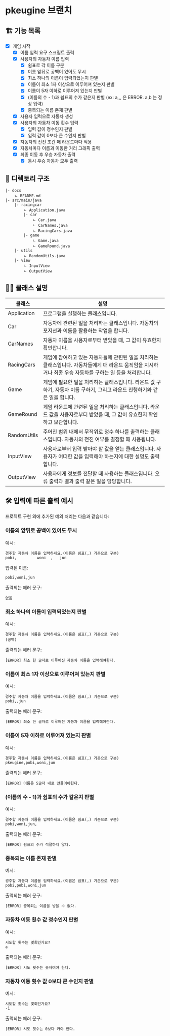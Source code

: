 # pkeugine 브랜치

## 🏗 기능 목록

- [x] 게임 시작
    - [x] 이름 입력 요구 스크립트 출력
    - [x] 사용자의 자동차 이름 입력
        - [x] 쉼표로 각 이름 구분
        - [x] 이름 앞뒤로 공백이 있어도 무시
        - [x] 최소 하나의 이름이 입력되었는지 판별
        - [x] 이름이 최소 1자 이상으로 이루어져 있는지 판별
        - [x] 이름이 5자 이하로 이루어져 있는지 판별
        - [x] (이름의 수 - 1)과 쉼표의 수가 같은지 판별 (ex: a,,, 은 ERROR. a,b 는 정상 입력)
        - [x] 중복되는 이름 존재 판별
    - [x] 사용자 입력으로 자동차 생성
    - [x] 사용자의 자동차 이동 횟수 입력
        - [x] 입력 값이 정수인지 판별
        - [x] 입력 값이 0보다 큰 수인지 판별
    - [x] 자동차의 전진 조건 매 라운드마다 적용
    - [x] 자동차마다 이름과 이동한 거리 그래픽 출력
    - [x] 최종 이동 후 우승 자동차 출력
        - [x] 동시 우승 자동차 모두 출력
    
## 📁 디렉토리 구조

```
|- docs
    ㄴ README.md
|- src/main/java
    |- racingcar
        ㄴ Application.java
        |- car
            ㄴ Car.java
            ㄴ CarNames.java
            ㄴ RacingCars.java
        |- game
            ㄴ Game.java
            ㄴ GameRound.java
    |- utils
        ㄴ RandomUtils.java
    |- view
        ㄴ InputView
        ㄴ OutputView
```

## 👨‍🏫 클래스 설명

| 클래스 | 설명 |
| --- | --- |
| Application | 프로그램을 실행하는 클래스입니다. |
| Car | 자동차에 관련된 일을 처리하는 클래스입니다. 자동차의 포지션과 이름을 활용하는 작업을 합니다. |
| CarNames | 자동차 이름을 사용자로부터 받았을 때, 그 값이 유효한지 확인합니다. |
| RacingCars | 게임에 참여하고 있는 자동차들에 관련된 일을 처리하는 클래스입니다. 자동차들에게 매 라운드 움직임을 지시하거나 최종 우승 자동차를 구하는 일 등을 처리합니다. |
| Game | 게임에 필요한 일을 처리하는 클래스입니다. 라운드 값 구하기, 자동차 이름 구하기, 그리고 라운드 진행하기와 같은 일을 합니다. |
| GameRound | 게임 라운드에 관련된 일을 처리하는 클래스입니다. 라운드 값을 사용자로부터 받았을 때, 그 값이 유효한지 확인하고 보관합니다. |
| RandomUtils | 주어진 범위 내에서 무작위로 정수 하나를 출력하는 클래스입니다. 자동차의 전진 여부를 결정할 때 사용됩니다. |
| InputView | 사용자로부터 입력 받아야 할 값을 얻는 클래스입니다. 사용자가 어떠한 값을 입력해야 하는지에 대한 설명도 출력합니다. |
| OutputView | 사용자에게 정보를 전달할 때 사용하는 클래스입니다. 오류 출력과 결과 출력 같은 일을 담당합니다. |

## 🛠 입력에 따른 출력 예시

프로젝트 구현 외에 추가된 예외 처리는 다음과 같습니다:

### 이름의 앞뒤로 공백이 있어도 무시

예시:
```
경주할 자동차 이름을 입력하세요.(이름은 쉼표(,) 기준으로 구분)
pobi,         woni  ,   jun
```
입력된 이름:
```
pobi,woni,jun
```
출력되는 에러 문구:
```
없음
```

### 최소 하나의 이름이 입력되었는지 판별 
  
예시:
```
경주할 자동차 이름을 입력하세요.(이름은 쉼표(,) 기준으로 구분)
(공백)
```
출력되는 에러 문구:
```
[ERROR] 최소 한 글자로 이루어진 자동차 이름을 입력해야한다.
```

### 이름이 최소 1자 이상으로 이루어져 있는지 판별

예시:
```
경주할 자동차 이름을 입력하세요.(이름은 쉼표(,) 기준으로 구분)
pobi,,jun
```
출력되는 에러 문구:
```
[ERROR] 최소 한 글자로 이루어진 자동차 이름을 입력해야한다.
```

### 이름이 5자 이하로 이루어져 있는지 판별

예시:
```
경주할 자동차 이름을 입력하세요.(이름은 쉼표(,) 기준으로 구분)
pkeugine,pobi,woni,jun
```
출력되는 에러 문구:
```
[ERROR] 이름은 5글자 내로 만들어야한다.
```

### (이름의 수 - 1)과 쉼표의 수가 같은지 판별

예시:
```
경주할 자동차 이름을 입력하세요.(이름은 쉼표(,) 기준으로 구분)
pobi,woni,jun,
```
출력되는 에러 문구:
```
[ERROR] 쉼표의 수가 적절하지 않다.
```

### 중복되는 이름 존재 판별

예시:
```
경주할 자동차 이름을 입력하세요.(이름은 쉼표(,) 기준으로 구분)
pobi,pobi,woni,jun
```
출력되는 에러 문구:
```
[ERROR] 중복되는 이름을 넣을 수 없다.
```

### 자동차 이동 횟수 값 정수인지 판별
예시:
```
시도할 횟수는 몇회인가요?
a
```
출력되는 에러 문구:
```
[ERROR] 시도 횟수는 숫자여야 한다.
```

### 자동차 이동 횟수 값 0보다 큰 수인지 판별
예시:
```
시도할 횟수는 몇회인가요?
-1
```
출력되는 에러 문구:
```
[ERROR] 시도 횟수는 0보다 커야 한다.
```
